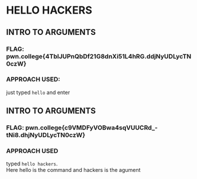 # HELLO HACKERS
## INTRO TO ARGUMENTS
###  FLAG: pwn.college{4TblJUPnQbDf21G8dnXi51L4hRG.ddjNyUDLycTN0czW}
### APPROACH USED: 
just typed `hello` and enter 

## INTRO TO ARGUMENTS
### FLAG: pwn.college{c9VMDFyVOBwa4sqVUUCRd_-tNi8.dhjNyUDLycTN0czW}
### APPROACH USED 
typed `hello hackers`.  
Here hello is the command and hackers is the agument 


